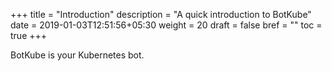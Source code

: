 +++
title = "Introduction"
description = "A quick introduction to BotKube"
date = 2019-01-03T12:51:56+05:30
weight = 20
draft = false
bref = ""
toc = true
+++

BotKube is your Kubernetes bot.
